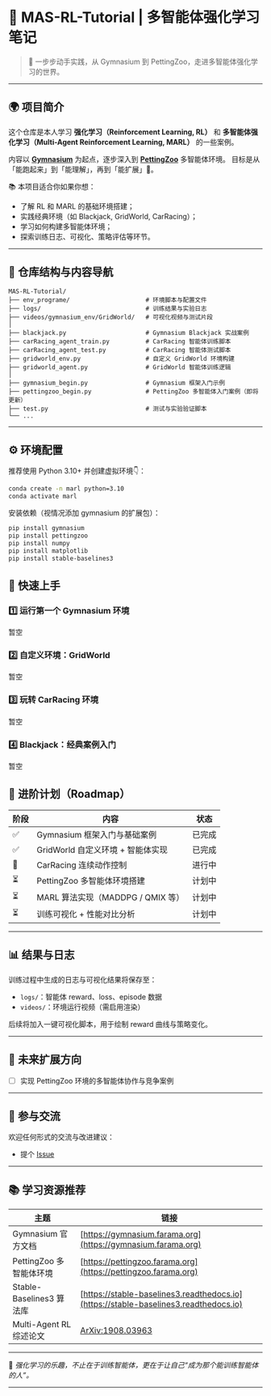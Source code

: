 # 🧠 MAS-RL-Tutorial | 多智能体强化学习笔记

> 🚀 一步步动手实践，从 Gymnasium 到 PettingZoo，走进多智能体强化学习的世界。

---

## 🌍 项目简介

这个仓库是本人学习 **强化学习（Reinforcement Learning, RL）** 和 **多智能体强化学习（Multi-Agent Reinforcement Learning, MARL）** 的一些案例。

内容以 **[Gymnasium](https://gymnasium.farama.org/)** 为起点，逐步深入到 **[PettingZoo](https://pettingzoo.farama.org/)** 多智能体环境。
目标是从「能跑起来」到「能理解」，再到「能扩展」🎯。

📚 本项目适合你如果你想：

* 了解 RL 和 MARL 的基础环境搭建；
* 实践经典环境（如 Blackjack, GridWorld, CarRacing）；
* 学习如何构建多智能体环境；
* 探索训练日志、可视化、策略评估等环节。

---

## 🧩 仓库结构与内容导航

```
MAS-RL-Tutorial/
├── env_programe/                     # 环境脚本与配置文件
├── logs/                             # 训练结果与实验日志
├── videos/gymnasium_env/GridWorld/   # 可视化视频与测试片段
│
├── blackjack.py                      # Gymnasium Blackjack 实战案例
├── carRacing_agent_train.py          # CarRacing 智能体训练脚本
├── carRacing_agent_test.py           # CarRacing 智能体测试脚本
├── gridworld_env.py                  # 自定义 GridWorld 环境构建
├── gridworld_agent.py                # GridWorld 智能体训练逻辑
│
├── gymnasium_begin.py                # Gymnasium 框架入门示例
├── pettingzoo_begin.py               # PettingZoo 多智能体入门案例（即将更新）
├── test.py                           # 测试与实验验证脚本
└── ...
```

---

## ⚙️ 环境配置

推荐使用 Python 3.10+ 并创建虚拟环境👇：

```bash
conda create -n marl python=3.10
conda activate marl
```

安装依赖（视情况添加 gymnasium 的扩展包）：

```bash
pip install gymnasium
pip install pettingzoo
pip install numpy
pip install matplotlib
pip install stable-baselines3 
```


## 🧪 快速上手

### 1️⃣ 运行第一个 Gymnasium 环境

暂空


### 2️⃣ 自定义环境：GridWorld

暂空

### 3️⃣ 玩转 CarRacing 环境

暂空



### 4️⃣ Blackjack：经典案例入门

暂空

## 🧠 进阶计划（Roadmap）

| 阶段 | 内容                         | 状态  |
| -- | -------------------------- | --- |
| ✅  | Gymnasium 框架入门与基础案例        | 已完成 |
| ✅  | GridWorld 自定义环境 + 智能体实现    | 已完成 |
| 🔄 | CarRacing 连续动作控制           | 进行中 |
| ⏳  | PettingZoo 多智能体环境搭建        | 计划中 |
| ⏳  | MARL 算法实现（MADDPG / QMIX 等） | 计划中 |
| ⏳  | 训练可视化 + 性能对比分析             | 计划中 |

---

## 📊 结果与日志

训练过程中生成的日志与可视化结果将保存至：

* `logs/`：智能体 reward、loss、episode 数据
* `videos/`：环境运行视频（需启用渲染）

后续将加入一键可视化脚本，用于绘制 reward 曲线与策略变化。

---

## 🧩 未来扩展方向

* [ ] 实现 PettingZoo 环境的多智能体协作与竞争案例

---

## 🤝 参与交流

欢迎任何形式的交流与改进建议：

* 提个 [Issue](https://github.com/yourusername/MAS-RL-Tutorial/issues)

---

## 📚 学习资源推荐

| 主题                    | 链接                                                                                   |
| --------------------- | ------------------------------------------------------------------------------------ |
| Gymnasium 官方文档        | [https://gymnasium.farama.org](https://gymnasium.farama.org)                         |
| PettingZoo 多智能体环境     | [https://pettingzoo.farama.org](https://pettingzoo.farama.org)                       |
| Stable-Baselines3 算法库 | [https://stable-baselines3.readthedocs.io](https://stable-baselines3.readthedocs.io) |
| Multi-Agent RL 综述论文   | [ArXiv:1908.03963](https://arxiv.org/abs/1908.03963)                                 |

---

💬 *强化学习的乐趣，不止在于训练智能体，更在于让自己“成为那个能训练智能体的人”。*

---
